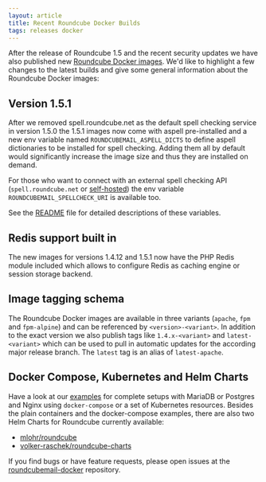 ```yaml
---
layout: article
title: Recent Roundcube Docker Builds
tags: releases docker
---
```

After the release of Roundcube 1.5 and the recent security updates we
have also published new [Roundcube Docker images](https://hub.docker.com/r/roundcube/roundcubemail).
We'd like to highlight a few changes to the latest builds and give some general information about the
Roundcube Docker images:

## Version 1.5.1

After we removed spell.roundcube.net as the default spell checking service in version 1.5.0
the 1.5.1 images now come with aspell pre-installed and a new env variable named
`ROUNDCUBEMAIL_ASPELL_DICTS` to define aspell dictionaries to be installed for spell checking.
Adding them all by default would significantly increase the image size and thus they are installed
on demand.

For those who want to connect with an external spell checking API (`spell.roundcube.net` or
[self-hosted](https://hub.docker.com/r/roundcube/google-spell-pspell)) the env variable
`ROUNDCUBEMAIL_SPELLCHECK_URI` is available too.

See the [README](https://github.com/roundcube/roundcubemail-docker#configurationenvironment-variables)
file for detailed descriptions of these variables.

## Redis support built in

The new images for versions 1.4.12 and 1.5.1 now have the PHP Redis module included
which allows to configure Redis as caching engine or session storage backend.

## Image tagging schema

The Roundcube Docker images are available in three variants (`apache`, `fpm` and `fpm-alpine`)
and can be referenced by `<version>-<variant>`. In addition to the exact version we 
also publish tags like `1.4.x-<variant>` and `latest-<variant>` which can be used
to pull in automatic updates for the according major release branch.
The `latest` tag is an alias of `latest-apache`.

## Docker Compose, Kubernetes and Helm Charts

Have a look at our [examples](https://github.com/roundcube/roundcubemail-docker/tree/master/examples)
for complete setups with MariaDB or Postgres and Nginx using `docker-compose` or a set of Kubernetes
resources. Besides the plain containers and the docker-compose examples, there are also two
Helm Charts for Roundcube currently available:

 - [mlohr/roundcube](https://artifacthub.io/packages/helm/mlohr/roundcube)
 - [volker-raschek/roundcube-charts](https://artifacthub.io/packages/helm/volker-raschek/roundcube)

If you find bugs or have feature requests, please open issues at the [roundcubemail-docker](https://github.com/roundcube/roundcubemail-docker/issues) repository.
